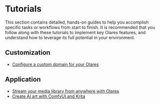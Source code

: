 # Tutorials

This section contains detailed, hands-on guides to help you accomplish specific tasks or workflows from start to finish.
It is recommended that you follow along with these tutorials to implement key Olares features, and understand how to leverage its full potential in your environment.

## Customization

- [Configure a custom domain for your Olares](set-custom-domain.md)

## Application
- [Stream your media library from anywhere with Olares](stream-media.md)
- [Create AI art with ComfyUI and Krita](comfyui-for-krita.md)
  